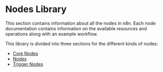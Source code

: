 # Nodes Library

This section contains information about all the nodes in n8n. Each node documentation contains information on the available resources and operations along with an example workflow.

This library is divided into three sections for the different kinds of nodes:

- [Core Nodes](./core-nodes/README.md)
- [Nodes](./nodes/README.md)
- [Trigger Nodes](./trigger-nodes/README.md)
